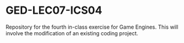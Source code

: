 # GED-LEC07-ICS04
Repository for the fourth in-class exercise for Game Engines. This will involve the modification of an existing coding project.

